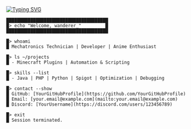 <a href="https://git.io/typing-svg">
  <img src="https://readme-typing-svg.demolab.com?font=Pixelify+Sans&size=25&pause=1000&color=13F7A9&center=true&width=500&height=70&lines=welcome+to+my+epic+github+profile;hope+you+will+enjoy+your+stay+%3A);why+are+you+still+here%3F;please+dont+hurt+me;stop+looking+at+me+like+that;im+not+weird...+you+are;please+leave+%3A);i+think+its+time+for+you+to+leave" alt="Typing SVG" />
</a>

```shell
██████████████████████████████████████
█> echo "Welcome, wanderer_"         █
██████████████████████████████████████

█> whoami
█ Mechatronics Technician | Developer | Anime Enthusiast

█> ls ~/projects
█ - Minecraft Plugins | Automation & Scripting

█> skills --list
█ - Java | PHP | Python | Spigot | Optimization | Debugging

█> contact --show
█ GitHub: [YourGitHubProfile](https://github.com/YourGitHubProfile)
█ Email: [your.email@example.com](mailto:your.email@example.com)
█ Discord: [YourUsername](https://discord.com/users/123456789)

█> exit
█ Session terminated.
